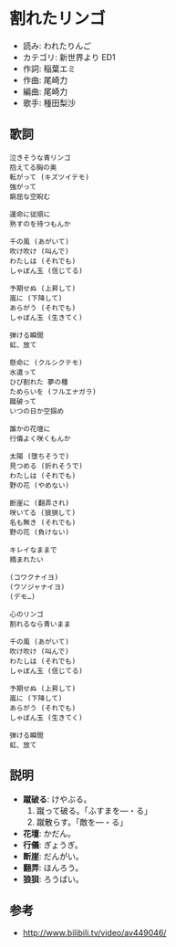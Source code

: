 割れたリンゴ
=============

- 読み: われたりんご
- カテゴリ: 新世界より ED1
- 作詞: 稲葉エミ
- 作曲: 尾崎力
- 編曲: 尾崎力
- 歌手: 種田梨沙


歌詞
-----

    泣きそうな青リンゴ
    抱えてる胸の奥
    転がって (キズツイテモ)
    強がって
    窮屈な空睨む

    運命に従順に
    熟すのを待つもんか

    千の風 (あがいて)
    吹け吹け (叫んで)
    わたしは (それでも)
    しゃぼん玉 (信じてる)

    予期せぬ (上昇して)
    嵐に (下降して)
    あらがう (それでも)
    しゃぼん玉 (生きてく)

    弾ける瞬間
    虹、放て

    懸命に (クルシクテモ)
    水遣って
    ひび割れた 夢の種
    ためらいを (フルエナガラ)
    蹴破って
    いつの日か空掴め

    誰かの花壇に
    行儀よく咲くもんか

    太陽 (堕ちそうで)
    見つめる (折れそうで)
    わたしは (それでも)
    野の花 (やめない)

    断崖に (翻弄され)
    咲いてる (狼狽して)
    名も無き (それでも)
    野の花 (負けない)

    キレイなままで
    摘まれたい

    (コワクナイヨ)
    (ウソジャナイヨ)
    (デモ…)

    心のリンゴ
    割れるなら青いまま

    千の風 (あがいて)
    吹け吹け (叫んで)
    わたしは (それでも)
    しゃぼん玉 (信じてる)

    予期せぬ (上昇して)
    嵐に (下降して)
    あらがう (それでも)
    しゃぼん玉 (生きてく)

    弾ける瞬間
    虹、放て


説明
-----

- **蹴破る**: けやぶる。
    1. 蹴って破る。「ふすまを―・る」
    2. 蹴散らす。「敵を―・る」
- **花壇**: かだん。
- **行儀**: ぎょうぎ。
- **断崖**: だんがい。
- **翻弄**: ほんろう。
- **狼狽**: ろうばい。


参考
-----

- <http://www.bilibili.tv/video/av449046/>
